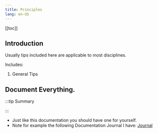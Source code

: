 ```yaml
---
title: Principles
lang: en-US
---
```


[[toc]]

## Introduction

Usually tips included here are applicable to most disciplines.

Includes:
1. General Tips


## Document Everything.

:::tip Summary

:::

- Just like this documentation you should have one for yourself.
- Note for example the following Documentation Journal I have: [Journal](/journal/)



